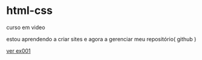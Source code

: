 # html-css
 curso em video

estou aprendendo a criar sites e agora a gerenciar meu repositório( github )

<a href="https://ricardoferreira47.github.io/html-css/exercicios/ex001/index.html" target="_blank">ver ex001</a>